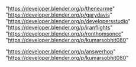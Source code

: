 "https://developer.blender.org/p/thenearme"
"https://developer.blender.org/p/garydavis"
"https://developer.blender.org/p/developersstudio"
"https://developer.blender.org/p/iranflights"
"https://developer.blender.org/p/ronthomsoncc"
"https://developer.blender.org/p/kumarsobhit080"
 
"https://developer.blender.org/p/answerhop"
"https://developer.blender.org/p/kumarsobhit080"
 
